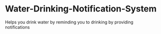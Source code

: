 # Water-Drinking-Notification-System
Helps you drink water by reminding you  to drinking by providing notifications
